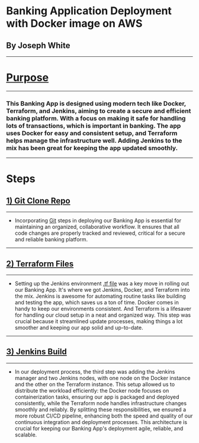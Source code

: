 # Banking Application Deployment with Docker image on AWS

## By Joseph White
-----

# <ins> Purpose </ins>
__________________________________________________

### This Banking App is designed using modern tech like Docker, Terraform, and Jenkins, aiming to create a secure and efficient banking platform. With a focus on making it safe for handling lots of transactions, which is important in banking. The app uses Docker for easy and consistent setup, and Terraform helps manage the infrastructure well. Adding Jenkins to the mix has been great for keeping the app updated smoothly. 
------

# Steps 
## <ins> 1) Git Clone Repo </ins>
____________________________________________________________


- Incorporating [Git](https://github.com/z0sun/runit/blob/main/gitclone.md) steps in deploying our Banking App is essential for maintaining an organized, collaborative workflow. It ensures that all code changes are properly tracked and reviewed, critical for a secure and reliable banking platform.
-----

## <ins> 2) Terraform Files </ins>
____________________________________________________________

 - Setting up the Jenkins environment [.tf file](https://github.com/z0sun/Deployment7/blob/main/intTerraform/jenkinsdocterra.tf) was a key move in rolling out our Banking App. It's where we got Jenkins, Docker, and Terraform into the mix. Jenkins is awesome for automating routine tasks like building and testing the app, which saves us a ton of time. Docker comes in handy to keep our environments consistent. And Terraform is a lifesaver for handling our cloud setup in a neat and organized way. This step was crucial because it streamlined update processes, making things a lot smoother and keeping our app solid and up-to-date. 
-------

## <ins> 3) Jenkins Build </ins>
____________________________________________________________

- In our deployment process, the third step was adding the Jenkins manager and two Jenkins nodes, with one node on the Docker instance and the other on the Terraform instance. This setup allowed us to distribute the workload efficiently: the Docker node focuses on containerization tasks, ensuring our app is packaged and deployed consistently, while the Terraform node handles infrastructure changes smoothly and reliably. By splitting these responsibilities, we ensured a more robust CI/CD pipeline, enhancing both the speed and quality of our continuous integration and deployment processes. This architecture is crucial for keeping our Banking App's deployment agile, reliable, and scalable.

